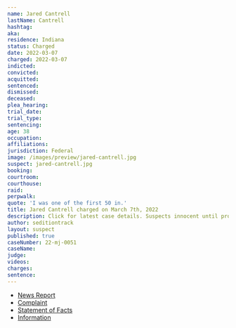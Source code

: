 ```yaml
---
name: Jared Cantrell
lastName: Cantrell
hashtag:
aka:
residence: Indiana
status: Charged
date: 2022-03-07
charged: 2022-03-07
indicted:
convicted:
acquitted:
sentenced:
dismissed:
deceased:
plea_hearing:
trial_date:
trial_type:
sentencing:
age: 38
occupation:
affiliations:
jurisdiction: Federal
image: /images/preview/jared-cantrell.jpg
suspect: jared-cantrell.jpg
booking:
courtroom:
courthouse:
raid:
perpwalk:
quote: 'I was one of the first 50 in.'
title: Jared Cantrell charged on March 7th, 2022
description: Click for latest case details. Suspects innocent until proven guilty.
author: seditiontrack
layout: suspect
published: true
caseNumber: 22-mj-0051
caseName:
judge:
videos:
charges:
sentence:
---
```

- [News Report](https://dailyjournal.net/2022/03/10/fbi-arrests-greenwood-man-for-role-in-capitol-insurrection/)
- [Complaint](https://www.justice.gov/usao-dc/case-multi-defendant/file/1481931/download)
- [Statement of Facts](https://www.justice.gov/usao-dc/case-multi-defendant/file/1481936/download)
- [Information](https://extremism.gwu.edu/sites/g/files/zaxdzs2191/f/Eric%20Quentin%20and%20Jared%20Cantrell%20Information.pdf)
